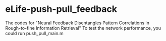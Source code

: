 # eLife-push-pull_feedback
The codes for "Neural Feedback Disentangles Pattern Correlations in Rough-to-fine Information Retrieval"
To test the network performance, you could run push_pull_main.m

